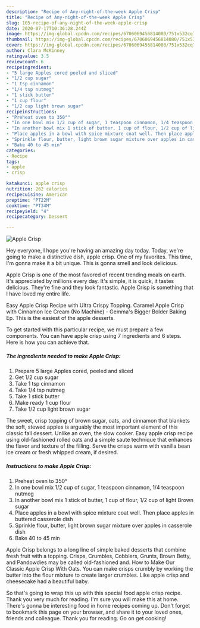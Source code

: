 ```yaml
---
description: "Recipe of Any-night-of-the-week Apple Crisp"
title: "Recipe of Any-night-of-the-week Apple Crisp"
slug: 105-recipe-of-any-night-of-the-week-apple-crisp
date: 2020-07-17T10:36:28.244Z
image: https://img-global.cpcdn.com/recipes/6706069456814080/751x532cq70/apple-crisp-recipe-main-photo.jpg
thumbnail: https://img-global.cpcdn.com/recipes/6706069456814080/751x532cq70/apple-crisp-recipe-main-photo.jpg
cover: https://img-global.cpcdn.com/recipes/6706069456814080/751x532cq70/apple-crisp-recipe-main-photo.jpg
author: Clara McKinney
ratingvalue: 3.5
reviewcount: 6
recipeingredient:
- "5 large Apples cored peeled and sliced"
- "1/2 cup sugar"
- "1 tsp cinnamon"
- "1/4 tsp nutmeg"
- "1 stick butter"
- "1 cup flour"
- "1/2 cup light brown sugar"
recipeinstructions:
- "Preheat oven to 350°"
- "In one bowl mix 1/2 cup of sugar, 1 teaspoon cinnamon, 1/4 teaspoon nutmeg"
- "In another bowl mix 1 stick of butter, 1 cup of flour, 1/2 cup of light Brown sugar"
- "Place apples in a bowl with spice mixture coat well. Then place apples in buttered casserole dish"
- "Sprinkle flour, butter, light brown sugar mixture over apples in casserole dish"
- "Bake 40 to 45 min"
categories:
- Recipe
tags:
- apple
- crisp

katakunci: apple crisp 
nutrition: 262 calories
recipecuisine: American
preptime: "PT22M"
cooktime: "PT34M"
recipeyield: "4"
recipecategory: Dessert

---
```



![Apple Crisp](https://img-global.cpcdn.com/recipes/6706069456814080/751x532cq70/apple-crisp-recipe-main-photo.jpg)

Hey everyone, I hope you're having an amazing day today. Today, we're going to make a distinctive dish, apple crisp. One of my favorites. This time, I'm gonna make it a bit unique. This is gonna smell and look delicious.

Apple Crisp is one of the most favored of recent trending meals on earth. It's appreciated by millions every day. It's simple, it is quick, it tastes delicious. They're fine and they look fantastic. Apple Crisp is something that I have loved my entire life.

Easy Apple Crisp Recipe with Ultra Crispy Topping. Caramel Apple Crisp with Cinnamon Ice Cream (No Machine) - Gemma&#39;s Bigger Bolder Baking Ep. This is the easiest of the apple desserts.


To get started with this particular recipe, we must prepare a few components. You can have apple crisp using 7 ingredients and 6 steps. Here is how you can achieve that.

##### The ingredients needed to make Apple Crisp:

1. Prepare 5 large Apples cored, peeled and sliced
1. Get 1/2 cup sugar
1. Take 1 tsp cinnamon
1. Take 1/4 tsp nutmeg
1. Take 1 stick butter
1. Make ready 1 cup flour
1. Take 1/2 cup light brown sugar


The sweet, crisp topping of brown sugar, oats, and cinnamon that blankets the soft, stewed apples is arguably the most important element of this classic fall dessert. Unlike an oven, the slow cooker. Easy apple crisp recipe using old-fashioned rolled oats and a simple saute technique that enhances the flavor and texture of the filling. Serve the crisps warm with vanilla bean ice cream or fresh whipped cream, if desired. 

##### Instructions to make Apple Crisp:

1. Preheat oven to 350°
1. In one bowl mix 1/2 cup of sugar, 1 teaspoon cinnamon, 1/4 teaspoon nutmeg
1. In another bowl mix 1 stick of butter, 1 cup of flour, 1/2 cup of light Brown sugar
1. Place apples in a bowl with spice mixture coat well. Then place apples in buttered casserole dish
1. Sprinkle flour, butter, light brown sugar mixture over apples in casserole dish
1. Bake 40 to 45 min


Apple Crisp belongs to a long line of simple baked desserts that combine fresh fruit with a topping. Crisps, Crumbles, Cobblers, Grunts, Brown Betty, and Pandowdies may be called old-fashioned and. How to Make Our Classic Apple Crisp With Oats. You can make crisps crumbly by working the butter into the flour mixture to create larger crumbles. Like apple crisp and cheesecake had a beautiful baby. 

So that's going to wrap this up with this special food apple crisp recipe. Thank you very much for reading. I'm sure you will make this at home. There's gonna be interesting food in home recipes coming up. Don't forget to bookmark this page on your browser, and share it to your loved ones, friends and colleague. Thank you for reading. Go on get cooking!
